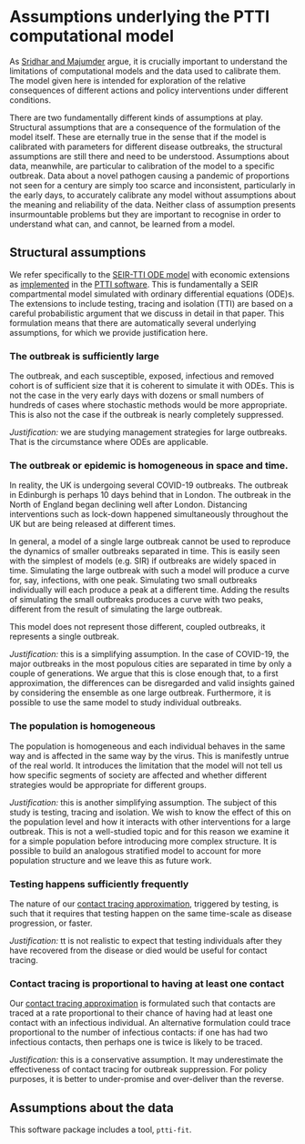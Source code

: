 # Assumptions underlying the PTTI computational model

As [Sridhar and Majumder] argue, it is crucially important to understand the
limitations of computational models and the data used to calibrate them. The
model given here is intended for exploration of the relative consequences of
different actions and policy interventions under different conditions.

There are two fundamentally different kinds of assumptions at play. Structural
assumptions that are a consequence of the formulation of the model itself. These
are eternally true in the sense that if the model is calibrated with parameters
for different disease outbreaks, the structural assumptions are still there and
need to be understood. Assumptions about data, meanwhile, are particular to
calibration of the model to a specific outbreak. Data about a novel pathogen
causing a pandemic of proportions not seen for a century are simply too scarce
and inconsistent, particularly in the early days, to accurately calibrate any
model without assumptions about the meaning and reliability of the data. Neither
class of assumption presents insurmountable problems but they are important to
recognise in order to understand what can, and cannot, be learned from a model.

## Structural assumptions

We refer specifically to the [SEIR-TTI ODE model] with economic extensions as
[implemented] in the [PTTI software]. This is fundamentally a SEIR
compartmental model simulated with ordinary differential equations (ODE)s.
The extensions to include testing, tracing and isolation (TTI) are based on
a careful probabilistic argument that we discuss in detail in that paper.
This formulation means that there are automatically several underlying
assumptions, for which we provide justification here.

### The outbreak is sufficiently large

The outbreak, and each susceptible, exposed, infectious and removed cohort is of
sufficient size that it is coherent to simulate it with ODEs. This is not the
case in the very early days with dozens or small numbers of hundreds of cases
where stochastic methods would be more appropriate. This is also not the case if
the outbreak is nearly completely suppressed.

*Justification:* we are studying management strategies for large outbreaks.
That is the circumstance where ODEs are applicable.

### The outbreak or epidemic is homogeneous in space and time.

In reality, the UK is undergoing several COVID-19 outbreaks. The outbreak in
Edinburgh is perhaps 10 days behind that in London. The outbreak in the North of
England began declining well after London. Distancing interventions such as
lock-down happened simultaneously throughout the UK but are being released at
different times.

In general, a model of a single large outbreak cannot be used to reproduce
the dynamics of smaller outbreaks separated in time. This is easily seen
with the simplest of models (e.g. SIR) if outbreaks are widely spaced in
time. Simulating the large outbreak with such a model will produce a curve for,
say, infections, with one peak. Simulating two small outbreaks individually will
each produce a peak at a different time. Adding the results of simulating the
small outbreaks produces a curve with two peaks, different from the result of
simulating the large outbreak.

This model does not represent those different, coupled outbreaks, it represents
a single outbreak.

*Justification:* this is a simplifying assumption. In the case of COVID-19, the
major outbreaks in the most populous cities are separated in time by only a
couple of generations. We argue that this is close enough that, to a first
approximation, the differences can be disregarded and valid insights gained by
considering the ensemble as one large outbreak. Furthermore, it is possible to
use the same model to study individual outbreaks.

### The population is homogeneous

The population is homogeneous and each individual behaves in the same way and is
affected in the same way by the virus. This is manifestly untrue of the real
world. It introduces the limitation that the model will not tell us how specific
segments of society are affected and whether different strategies would be
appropriate for different groups.

*Justification:* this is another simplifying assumption. The subject of this
study is testing, tracing and isolation. We wish to know the effect of this
on the population level and how it interacts with other interventions for a
large outbreak. This is not a well-studied topic and for this reason we
examine it for a simple population before introducing more complex structure.
It is possible to build an analogous stratified model to account for more
population structure and we leave this as future work.

### Testing happens sufficiently frequently

The nature of our [contact tracing approximation], triggered by testing, is such
that it requires that testing happen on the same time-scale as disease
progression, or faster.

*Justification:* tt is not realistic to expect that testing individuals after
they have recovered from the disease or died would be useful for contact
tracing.

### Contact tracing is proportional to having at least one contact

Our [contact tracing approximation] is formulated such that contacts are traced
at a rate proportional to their chance of having had at least one contact with
an infectious individual. An alternative formulation could trace proportional
to the number of infectious contacts: if one has had two infectious contacts,
then perhaps one is twice is likely to be traced.

*Justification:* this is a conservative assumption. It may underestimate the
effectiveness of contact tracing for outbreak suppression. For policy purposes,
it is better to under-promise and over-deliver than the reverse.

## Assumptions about the data

This software package includes a tool, `ptti-fit`. 

[Sridhar and Majumder]: https://www.bmj.com/content/369/bmj.m1567
[SEIR-TTI ODE model]: https://github.com/ptti/ptti/raw/master/docs/tti.pdf
[contact tracing approximation]: https://github.com/ptti/ptti/raw/master/docs/tti.pdf
[PTTI software]: http://github.com/ptti/ptti
[implemented]: https://github.com/ptti/ptti/blob/master/ptti/seirct_ode.py#L35
